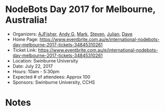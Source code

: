 # NodeBots Day 2017 for Melbourne, Australia!

 - Organizers: [AJFisher](www.twitter.com/ajfisher), [Andy G](www.twitter.com/geekscape), [Mark](www.twitter.com/wolfeidau), [Steven](www.twitter.com/sdesalas), [Julian](www.twitter.com/julianpittas), [Dave](www.twitter.com/skwashd)
 - Home Page: https://www.eventbrite.com.au/e/international-nodebots-day-melbourne-2017-tickets-34845310261
 - Ticket Link: https://www.eventbrite.com.au/e/international-nodebots-day-melbourne-2017-tickets-34845310261
 - Location: Swinburne University
 - Date: July 22, 2017
 - Hours: 10am - 5:30pm
 - Expected # of attendees: Approx 100
 - Sponsors: Swinburne University, CCHS

# Notes




